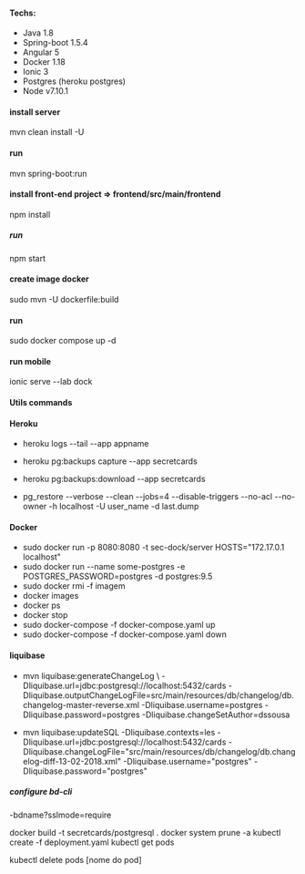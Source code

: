 #### Techs:
 - Java 1.8
 - Spring-boot 1.5.4 
 - Angular 5
 - Docker 1.18
 - Ionic 3
 - Postgres (heroku postgres)
 - Node v7.10.1
 
#### install server
mvn clean install -U

#### run
mvn spring-boot:run

#### install front-end project => frontend/src/main/frontend
npm install

##### run
npm start

#### create image docker
sudo mvn -U dockerfile:build

#### run
sudo docker compose up -d

#### run mobile
ionic serve --lab dock

#### Utils commands

#### Heroku
 - heroku logs --tail --app appname
 - heroku pg:backups capture --app secretcards
 - heroku pg:backups:download --app secretcards
 
  - pg_restore --verbose --clean --jobs=4 --disable-triggers --no-acl --no-owner -h localhost -U user_name -d last.dump


#### Docker
 - sudo docker run -p 8080:8080 -t sec-dock/server HOSTS="172.17.0.1 localhost"
 - sudo docker run --name some-postgres -e POSTGRES_PASSWORD=postgres -d postgres:9.5
 - sudo docker rmi -f imagem
 - docker images
 - docker ps 
 - docker stop <nome da imagem>	
 - sudo docker-compose -f docker-compose.yaml up
 - sudo docker-compose -f docker-compose.yaml down
 
#### liquibase
 - mvn liquibase:generateChangeLog \ 
      -Dliquibase.url=jdbc:postgresql://localhost:5432/cards -Dliquibase.outputChangeLogFile=src/main/resources/db/changelog/db.changelog-master-reverse.xml -Dliquibase.username=postgres -Dliquibase.password=postgres -Dliquibase.changeSetAuthor=dssousa 
 
 
- mvn liquibase:updateSQL -Dliquibase.contexts=les -Dliquibase.url=jdbc:postgresql://localhost:5432/cards -Dliquibase.changeLogFile="src/main/resources/db/changelog/db.changelog-diff-13-02-2018.xml" -Dliquibase.username="postgres" -Dliquibase.password="postgres"

##### configure bd-cli
 -bdname?sslmode=require
 
 
 
docker build -t secretcards/postgresql .
docker system prune -a
kubectl create -f deployment.yaml
kubectl get pods

kubectl delete pods [nome do pod]
 
 
 
 
 
 